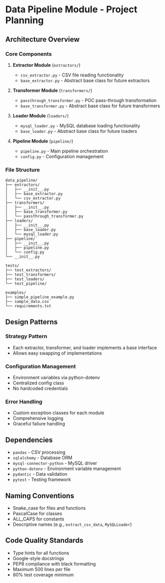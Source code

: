 # Data Pipeline Module - Project Planning

## Architecture Overview

### Core Components
1. **Extractor Module** (`extractors/`)
   - `csv_extractor.py` - CSV file reading functionality
   - `base_extractor.py` - Abstract base class for future extractors

2. **Transformer Module** (`transformers/`)
   - `passthrough_transformer.py` - POC pass-through transformation
   - `base_transformer.py` - Abstract base class for future transformers

3. **Loader Module** (`loaders/`)
   - `mysql_loader.py` - MySQL database loading functionality
   - `base_loader.py` - Abstract base class for future loaders

4. **Pipeline Module** (`pipeline/`)
   - `pipeline.py` - Main pipeline orchestration
   - `config.py` - Configuration management

### File Structure
```
data_pipeline/
├── extractors/
│   ├── __init__.py
│   ├── base_extractor.py
│   └── csv_extractor.py
├── transformers/
│   ├── __init__.py
│   ├── base_transformer.py
│   └── passthrough_transformer.py
├── loaders/
│   ├── __init__.py
│   ├── base_loader.py
│   └── mysql_loader.py
├── pipeline/
│   ├── __init__.py
│   ├── pipeline.py
│   └── config.py
└── __init__.py

tests/
├── test_extractors/
├── test_transformers/
├── test_loaders/
└── test_pipeline/

examples/
├── simple_pipeline_example.py
├── sample_data.csv
└── requirements.txt
```

## Design Patterns

### Strategy Pattern
- Each extractor, transformer, and loader implements a base interface
- Allows easy swapping of implementations

### Configuration Management
- Environment variables via python-dotenv
- Centralized config class
- No hardcoded credentials

### Error Handling
- Custom exception classes for each module
- Comprehensive logging
- Graceful failure handling

## Dependencies
- `pandas` - CSV processing
- `sqlalchemy` - Database ORM
- `mysql-connector-python` - MySQL driver
- `python-dotenv` - Environment variable management
- `pydantic` - Data validation
- `pytest` - Testing framework

## Naming Conventions
- Snake_case for files and functions
- PascalCase for classes
- ALL_CAPS for constants
- Descriptive names (e.g., `extract_csv_data`, `MySQLLoader`)

## Code Quality Standards
- Type hints for all functions
- Google-style docstrings
- PEP8 compliance with black formatting
- Maximum 500 lines per file
- 80% test coverage minimum